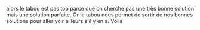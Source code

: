alors le tabou est pas top parce que on cherche pas une très bonne solution mais une solution parfaite. Or le tabou nous permet de sortir de nos bonnes solutions pour aller voir ailleurs s'il y en a. Voilà